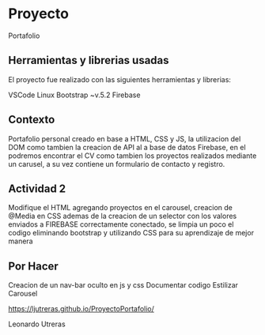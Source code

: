 # Proyecto

Portafolio


## Herramientas y librerias usadas

El proyecto fue realizado con las siguientes herramientas y librerias:

VSCode
Linux
Bootstrap ~v.5.2
Firebase

## Contexto

Portafolio personal creado en base a HTML, CSS y JS, la utilizacion del DOM como tambien la creacion de API al a base de datos Firebase, en el podremos encontrar el CV como tambien los proyectos realizados mediante un carusel, a su vez contiene un formulario de contacto y registro.

## Actividad 2

Modifique el HTML agregando proyectos en el carousel, creacion de @Media en CSS ademas de la creacion de un selector con los valores enviados a FIREBASE correctamente conectado, se limpia un poco el codigo eliminando bootstrap y utilizando CSS para su aprendizaje de mejor manera

## Por Hacer

Creacion de un nav-bar oculto en js y css
Documentar codigo
Estilizar Carousel

https://ljutreras.github.io/ProyectoPortafolio/

Leonardo Utreras